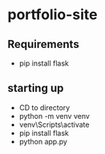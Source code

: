 # portfolio-site

## Requirements
* pip install flask

## starting up
* CD to directory
* python -m venv venv
* venv\Scripts\activate
* pip install flask
* python app.py
